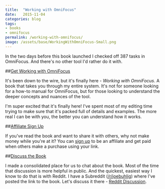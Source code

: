 ```yaml
---
title:  "Working with OmniFocus"
date:   2015-11-04
categories: blog
tags:
- books
- omnifocus
permalink: /working-with-omnifocus/
image: /assets/base/WorkingWithOmniFocus-Small.png
---
```


In the two days before this book launched I checked off 387 tasks in OmniFocus. And there's no other tool I'd rather do it with.
<!--more-->

##[Get Working with OmniFocus](http://tools.joebuhlig.com/working-with-omnifocus/)

It's been down to the wire, but it's finally here - _Working with OmniFocus_. A book that takes you through my entire system. It's not for someone looking for a how-to manual for OmniFocus, but for those looking to understand the deeper concepts and nuances of the tool.

I'm super excited that it's finally here! I've spent most of my editing time trying to make sure that it's packed full of details and examples. The more real I can be with you, the better you can understand how it works.

##[Affiliate Sign Up](http://tools.joebuhlig.com/affiliates/)

If you've read the book and want to share it with others, why not make money while you're at it? You can [sign up](http://tools.joebuhlig.com/affiliates/) to be an affiliate and get paid when others make a purchase using your link.

##[Discuss the Book](https://www.reddit.com/r/joebuhlig/comments/3rhedi/working_with_omnifocus/)

I made a consolidated place for us to chat about the book. Most of the time that discussion is more helpful in public. And the quickest, easiest way I know to do that is with Reddit. I have a Subreddit ([/r/joebuhlig](https://www.reddit.com/r/joebuhlig/)) where I've posted the link to the book. Let's discuss it there - [Reddit Discussion](https://www.reddit.com/r/joebuhlig/comments/3rhedi/working_with_omnifocus/).
